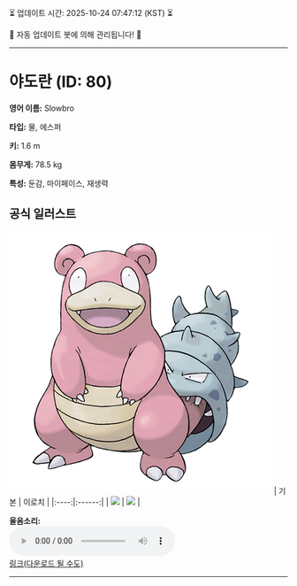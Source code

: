 
⏳ 업데이트 시간: 2025-10-24 07:47:12 (KST) ⏳

🤖 자동 업데이트 봇에 의해 관리됩니다! 🤖

---

# 야도란 (ID: 80)
**영어 이름:** Slowbro

**타입:** 물, 에스퍼

**키:** 1.6 m

**몸무게:** 78.5 kg

**특성:** 둔감, 마이페이스, 재생력

## 공식 일러스트
![](https://raw.githubusercontent.com/PokeAPI/sprites/master/sprites/pokemon/other/official-artwork/80.png)
| 기본 | 이로치 |
|:----:|:------:|
| <img src="http://play.pokemonshowdown.com/sprites/ani/slowbro.gif" width="200"> | <img src="http://play.pokemonshowdown.com/sprites/ani-shiny/slowbro.gif" width="200"> |

**울음소리:**<br><audio controls src="https://raw.githubusercontent.com/PokeAPI/cries/main/cries/pokemon/latest/80.ogg"></audio><br> [링크(다운로드 될 수도)](https://raw.githubusercontent.com/PokeAPI/cries/main/cries/pokemon/latest/80.ogg)


---
